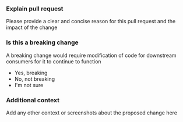 ### Explain pull request

Please provide a clear and concise reason for this pull request and the impact of the change

### Is this a breaking change

A breaking change would require modification of code for downstream consumers for it to continue to function

 * Yes, breaking
 * No, not breaking
 * I'm not sure

### Additional context

Add any other context or screenshots about the proposed change here
